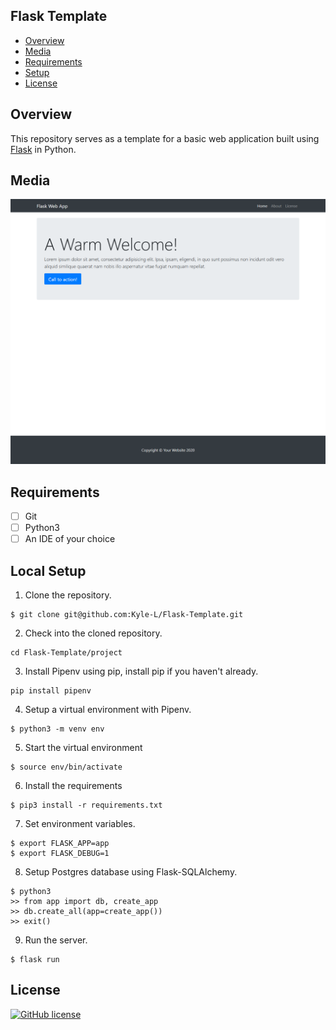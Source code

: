 ## Flask Template

- [Overview](#overview)
- [Media](#media)
- [Requirements](#requirements)
- [Setup](#setup)
- [License](#license)

<a name="overview"/></a>
## Overview
This repository serves as a template for a basic web application built using [Flask](https://flask.palletsprojects.com/en/1.1.x/) in Python.

<a name="media"/></a>
## Media
![Screennshot of homepage](docs/screenshots/screenshot-home.png)

<a name="requirements"/></a>
## Requirements
- [ ] Git
- [ ] Python3
- [ ] An IDE of your choice

<a name="setup"/></a>
## Local Setup
1. Clone the repository.
```
$ git clone git@github.com:Kyle-L/Flask-Template.git
```

2. Check into the cloned repository.
```
cd Flask-Template/project
```

3. Install Pipenv using pip, install pip if you haven't already.
```
pip install pipenv
```

4. Setup a virtual environment with Pipenv.
```
$ python3 -m venv env
```

5. Start the virtual environment
```
$ source env/bin/activate
```

6. Install the requirements
```
$ pip3 install -r requirements.txt
```

7. Set environment variables.
```
$ export FLASK_APP=app
$ export FLASK_DEBUG=1
```

8. Setup Postgres database using Flask-SQLAlchemy.
```
$ python3
>> from app import db, create_app
>> db.create_all(app=create_app())
>> exit()
```

9. Run the server.
```
$ flask run
```

<a name="license"></a>
## License
[![GitHub license](https://img.shields.io/badge/license-MIT-blue.svg)](LICENSE)
